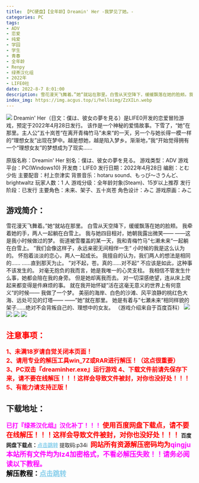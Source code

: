 ```yaml
---
title: 【PC硬盘】【全年龄】Dreamin' Her -我梦见了她。-
categories: PC
tags:
- ADV
- 恋爱
- 纯爱
- 学园
- 学生
- 青春
- 全年龄
- Renpy
- 绿茶汉化组
- 2022年
- LIFE0社
date: 2022-8-7 8:01:00
description: 雪花漫天飞舞着。”她“就站在那里。白雪从天空降下，缓缓飘落在她的脸颊。我牵着她的手，两人一起躺在白雪上。我与她四目相对，她朝我露出微笑――――这是我小时候做过的梦。街道被雪覆盖的某一天，我和青梅竹马”七濑未来“一起躺在白雪上。”我们会像这样子，永远亲密无间相伴一生“
index_img: https://img.acgus.top/i/helloimg/ZzXILn.webp
---
```

![](https://img.acgus.top/i/helloimg/ZzXILn.webp)
Dreamin' Her（日文：僕は、彼女の夢を見る）是LIFE0开发的恋爱冒险游戏，预定于2022年4月28日发行。
该作是一个神秘的爱情故事。下雪了，“她”在那里。主人公”五十岚苍“在离开青梅竹马”未来“的一天，另一个与她长得一模一样的“理想女友”出现在梦中。越是想她，越是陷入梦乡。渐渐地，”我“开始觉得拥有一个“理想女友”的梦想成为了现实……

原版名称：Dreamin' Her
别名：僕は、彼女の夢を見る。
游戏类型：ADV
游戏平台：PC(Windows10)
开发商：LIFE0
发行日期：2022年4月28日
编剧：とむ少佐
主要配音：村上奈津实
背景音乐：hotaru sound、もっぴ～さうんど、brightwaltz
玩家人数：1 人
游戏分级：全年龄対象(Steam)、15岁以上推荐
发行阶段：已发行
主要角色：未来、架子、五十岚苍
角色设计：みこ
游戏原画：みこ

## 游戏简介：
雪花漫天飞舞着。”她“就站在那里。
白雪从天空降下，缓缓飘落在她的脸颊。
我牵着她的手，两人一起躺在白雪上。
我与她四目相对，她朝我露出微笑――
――这是我小时候做过的梦。
街道被雪覆盖的某一天，我和青梅竹马”七濑未来“一起躺在白雪上。
”我们会像这样子，永远亲密无间相伴一生“
小时候的我是这么认为的。
怀抱着淡淡的恋心，两人一起成长。
我擅自的认为，我们两人的想法是相同的……
……直到那天为止。
”对不起，苍。真的……对不起“
不应该是如此，这种事不该发生的。
对毫无抱负的我而言，她是我唯一的心灵支柱。
我相信不管发生什么事，她都会陪在我的身旁。
但是她却离我而去。
对一切深感绝望，连从床上爬起来都变得是件麻烦的事。
就在我开始怀疑”活在这毫无意义的世界上有何意义“的时候――
我做了一个梦。
美丽的海岸、白色的沙滩、风平浪静的桃红色大海、远处可见的灯塔――
――”她”就在那里。
她是有着与”七瀬未来“相同样貌的架子……绝对不会背叛自己的、理想中的女友。
（游戏介绍来自于百度百科）
![](https://img.acgus.top/i/helloimg/ZzXQ1g.webp)
![](https://img.acgus.top/i/helloimg/ZzXplM.webp)
![](https://img.acgus.top/i/helloimg/ZzXDR6.webp)
![](https://img.acgus.top/i/helloimg/ZzXz6P.webp)








## <font color=#FF0000 >注意事项：</font>
<font color=#FF0000 size=3><b>1、未满18岁请自觉关闭本页面！  
2、请用专业的解压工具win_7Z或RAR进行解压！（这点很重要）           
3、PC双击『dreaminher.exe』运行游戏
4、下载文件前请先保存下来，请不要在线解压！！！这样会导致文件被封，对你也没好处！！！
5、有能力请支持正版！</b></font>

## 下载地址：
<font color=#FF00FF size=3>**已打『绿茶汉化组』汉化补丁！！！**</font>
<font color=#FF0000 size=4>**使用百度网盘下载点，请不要在线解压！！！这样会导致文件被封，对你也没好处！！！**</font>
<b>百度网盘下载点：</b><a href="https://pan.baidu.com/s/1nTyb6uNJKaJyzYcKfHa2SA?pwd=p34i" style="color: #87CEEB;"><b>点击跳转</b></a> 提取码:p34i
<a style="padding: 0" href="https://post.qingju.org/AD/"><img style="max-width:100%" src="https://img.acgus.top/i/2024/07/478f689b8021d8d499ab43d21acf137a.gif" alt=""></a>
<b><font color=#FF0000 size=4>网站所有资源解压密码均为</b></font><b><font color=#FF00FF size=4>qingju</font><font color=#FF0000 ></font></b><br><b><font color=#FF00FF size=4>本站所有文件均为lz4加密格式，不看必解压失败！！请务必阅读以下教程。</b></font><br><b><font color=#000 size=4>解压教程：</b><a href="https://post.qingju.org/tutorial/000/" style="color: #87CEEB;"><b>点击跳转</b></a>